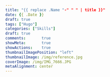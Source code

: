 ```yaml
---
title: "{{ replace .Name "-" " " | title }}"
date: {{ .Date }}
draft: true
tags: ["Hugo"]
categories: ["Skills"]
draft: true
comments:       true
showMeta:       true
showActions:    true
thumbnailImagePosition: "left"
thumbnailImage: /img/reference.jpg
coverImage: /img/IMG_7666.JPG
metaAlignment: center
---
```


